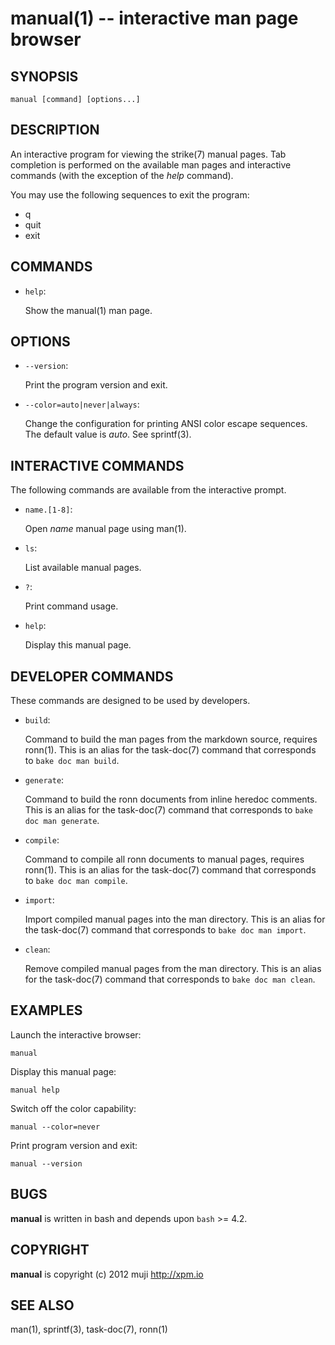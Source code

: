 manual(1) -- interactive man page browser
=============================================

## SYNOPSIS

	manual [command] [options...]

## DESCRIPTION

An interactive program for viewing the strike(7) manual pages. Tab completion
is performed on the available man pages and interactive commands (with the
exception of the *help* command).

You may use the following sequences to exit the program:

* q
* quit
* exit

## COMMANDS

* `help`:

	Show the manual(1) man page.

## OPTIONS

* `--version`:

	Print the program version and exit.

* `--color=auto|never|always`:

	Change the configuration for printing ANSI color escape sequences.
	The default value is *auto*. See sprintf(3).

## INTERACTIVE COMMANDS

The following commands are available from the interactive prompt.


* `name.[1-8]`:

	Open *name* manual page using man(1).


* `ls`:

	List available manual pages.

* `?`:

	Print command usage.

* `help`:

	Display this manual page.

## DEVELOPER COMMANDS

These commands are designed to be used by developers.

* `build`:

	Command to build the man pages from the markdown source, 
	requires ronn(1). This is an alias for the task-doc(7) command that
	corresponds to `bake doc man build`.

* `generate`:

	Command to build the ronn documents from inline heredoc comments.
	This is an alias for the task-doc(7) command that
	corresponds to `bake doc man generate`.

* `compile`:

	Command to compile all ronn documents to manual pages, 
	requires ronn(1). This is an alias for the task-doc(7) command that
	corresponds to `bake doc man compile`.

* `import`:

	Import compiled manual pages into the man directory.
	This is an alias for the task-doc(7) command that
	corresponds to `bake doc man import`.

* `clean`:

	Remove compiled manual pages from the man directory.
	This is an alias for the task-doc(7) command that
	corresponds to `bake doc man clean`.

## EXAMPLES

Launch the interactive browser:

	manual

Display this manual page:

	manual help

Switch off the color capability:

	manual --color=never

Print program version and exit:

	manual --version

## BUGS

**manual** is written in bash and depends upon `bash` >= 4.2.

## COPYRIGHT

**manual** is copyright (c) 2012 muji <http://xpm.io>

## SEE ALSO

man(1), sprintf(3), task-doc(7), ronn(1)


[SYNOPSIS]: #SYNOPSIS "SYNOPSIS"
[DESCRIPTION]: #DESCRIPTION "DESCRIPTION"
[COMMANDS]: #COMMANDS "COMMANDS"
[OPTIONS]: #OPTIONS "OPTIONS"
[INTERACTIVE COMMANDS]: #INTERACTIVE-COMMANDS "INTERACTIVE COMMANDS"
[DEVELOPER COMMANDS]: #DEVELOPER-COMMANDS "DEVELOPER COMMANDS"
[EXAMPLES]: #EXAMPLES "EXAMPLES"
[BUGS]: #BUGS "BUGS"
[COPYRIGHT]: #COPYRIGHT "COPYRIGHT"
[SEE ALSO]: #SEE-ALSO "SEE ALSO"


[strike(1)]: strike.1.html
[boilerplate(3)]: boilerplate.3.html
[require(3)]: require.3.html
[method(3)]: method.3.html
[http(3)]: http.3.html
[bake(1)]: bake.1.html
[rest(1)]: rest.1.html
[bash(1)]: http://man.cx/bash(1)
[curl(1)]: http://man.cx/curl(1)
[echo(1)]: http://man.cx/echo(1)
[find(1)]: http://man.cx/find(1)
[tee(1)]: http://man.cx/tee(1)
[sed(1)]: http://man.cx/sed(1)
[printf(1)]: http://man.cx/printf(1)
[source(1)]: http://man.cx/source(1)
[dirname(1)]: http://man.cx/dirname(1)
[basename(1)]: http://man.cx/basename(1)
[tar(1)]: http://man.cx/tar(1)
[zip(1)]: http://man.cx/zip(1)
[unzip(1)]: http://man.cx/unzip(1)
[compress(1)]: http://man.cx/compress(1)
[gzip(1)]: http://man.cx/gzip(1)
[gunzip(1)]: http://man.cx/gunzip(1)
[pdflatex(1)]: http://man.cx/pdflatex(1)
[openssl(1)]: http://man.cx/openssl(1)
[scp(1)]: http://man.cx/scp(1)
[ssh(1)]: http://man.cx/ssh(1)
[rsync(1)]: http://man.cx/rsync(1)
[autoreconf(1)]: http://man.cx/autoreconf(1)
[checkbashisms(1)]: http://man.cx/checkbashisms
[growlnotify(1)]: http://scottlab.ucsc.edu/Library/init/zsh/man/html/growlnotify.html
[sendmail(1)]: http://man.cx/sendmail(1)
[uuencode(1)]: http://man.cx/uuencode(1)
[epxand(1)]: http://man.cx/expand(1)
[unepxand(1)]: http://man.cx/unexpand(1)
[git(1)]: http://git-scm.com/
[ronn(1)]: https://github.com/rtomayko/ronn
[github(7)]: http://github.com/
[json-sh(1)]: https://github.com/dominictarr/JSON.sh
[npm(1)]: http://npmjs.org
[ruby(3)]: http://www.ruby-lang.org/
[rake(1)]: http://rake.rubyforge.org/
[semver(7)]: http://semver.org/
[ant(1)]: http://ant.apache.org/
[mvn(1)]: http://maven.apache.org/
[make(1)]: http://www.gnu.org/software/make/
[jsonlint(1)]: https://github.com/zaach/jsonlint
[jsoncheck(1)]: http://json.org/JSON_checker/
[ere(7)]: http://pubs.opengroup.org/onlinepubs/9699919799/basedefs/V1_chap09.html
[couchdb(7)]: http://couchdb.apache.org/
[url(7)]: http://www.ietf.org/rfc/rfc1738.txt
[array-file(3)]: array-file.3.html
[array(3)]: array.3.html
[console(1)]: console.1.html
[console(3)]: console.3.html
[delegate(3)]: delegate.3.html
[executable(3)]: executable.3.html
[git(3)]: git.3.html
[globals(3)]: globals.3.html
[help(3)]: help.3.html
[json(3)]: json.3.html
[manual(1)]: manual.1.html
[prompt(1)]: prompt.1.html
[prompt(3)]: prompt.3.html
[semver(3)]: semver.3.html
[sprintf(3)]: sprintf.3.html
[strike-credits(7)]: strike-credits.7.html
[strike-tree(7)]: strike-tree.7.html
[strike(7)]: strike.7.html
[task-ant(7)]: task-ant.7.html
[task-archive(7)]: task-archive.7.html
[task-clean(7)]: task-clean.7.html
[task-compress(7)]: task-compress.7.html
[task-deploy-json(7)]: task-deploy-json.7.html
[task-deploy(7)]: task-deploy.7.html
[task-devel(7)]: task-devel.7.html
[task-doc(7)]: task-doc.7.html
[task-expand(7)]: task-expand.7.html
[task-latex(7)]: task-latex.7.html
[task-ls(7)]: task-ls.7.html
[task-make(7)]: task-make.7.html
[task-module(7)]: task-module.7.html
[task-mvn(7)]: task-mvn.7.html
[task-project(7)]: task-project.7.html
[task-rake(7)]: task-rake.7.html
[task-semver(7)]: task-semver.7.html
[task-test(7)]: task-test.7.html
[task-todo(7)]: task-todo.7.html
[version(3)]: version.3.html
